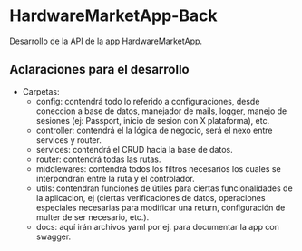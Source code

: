# HardwareMarketApp-Back
Desarrollo de la API de la app HardwareMarketApp.

## Aclaraciones para el desarrollo

* Carpetas:
  - config: contendrá todo lo referido a configuraciones, desde coneccion a base de datos, manejador de mails, logger, manejo de sesiones (ej: Passport, inicio de sesion con X plataforma), etc.
  - controller: contendrá el la lógica de negocio, será el nexo entre services y router.
  - services: contendrá el CRUD hacia la base de datos.
  - router: contendrá todas las rutas.
  - middlewares: contendrá todos los filtros necesarios los cuales se interpondrán entre la ruta y el controlador.
  - utils: contendran funciones de útiles para ciertas funcionalidades de la aplicacion, ej (ciertas verificaciones de datos, operaciones especiales necesarias para modificar una return, configuración de multer de ser necesario, etc.).
  - docs: aquí irán archivos yaml por ej. para documentar la app con swagger.